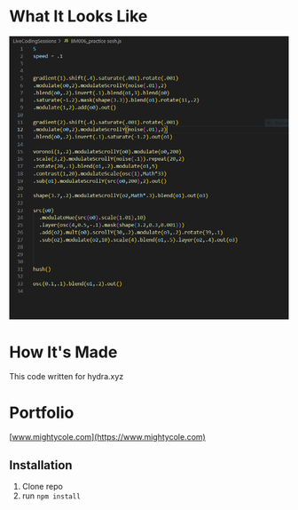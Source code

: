 

# What It Looks Like 

![Live Coding Sessions](public/App.png)

# How It's Made 
 This code written for hydra.xyz

# Portfolio 

 [www.mightycole.com](https://www.mightycole.com)

## Installation

1. Clone repo
2. run `npm install`



